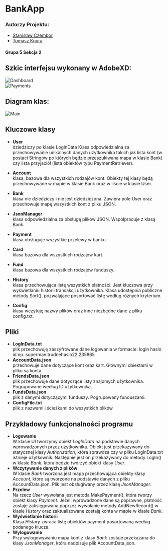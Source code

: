 # BankApp
### Autorzy Projektu: </br>
* [Stanisław Czembor](https://github.com/sczembor)</br>
* [Tomasz Knura](https://github.com/tknura)</br>
#### Grupa 5 Sekcja 2</br>

## Szkic interfejsu wykonany w AdobeXD:
![Dashboard](https://user-images.githubusercontent.com/43812114/76738858-ad9b0200-676b-11ea-957c-ae48f08547ef.png) </br>
![Payments](https://user-images.githubusercontent.com/43812114/76738878-b55aa680-676b-11ea-8232-6dcd5c1fe019.png)</br>

## Diagram klas:
![Main](https://user-images.githubusercontent.com/43812114/76738993-e4711800-676b-11ea-8c51-cc78d090ceda.jpg)</br>

## Kluczowe klasy
* **User** </br>
dziedziczy po klasie LogInData
Klasa odpowiedzialna za przechowywanie unikalnych danych użytkownika takich jak lista kont (w postaci Stringow po których będzie przeszukiwana mapa w klasie Bank) czy lista przyjaciół (lista obiektów typu PaymentRetriever).

* **Account** </br>
klasa, bazowa dla wszystkich rodzajów kont. Obiekty tej klasy będą przechowywane w mapie w klasie Bank oraz w liście w klasie User. 

* **Bank** </br>
klasa nie dziedziczy i nie jest dziedziczona. Zawiera pole User oraz przechowuje mapę wszystkich kont z pliku JSON. 

* **JsonManager** </br>
	klasa odpowiedzialna za obsługę plików JSON. Współpracuje z klasą Bank.

* **Payment** </br>
klasa obsługuje wszystkie przelewy w banku.

* **Card** </br>
klasa bazowa dla wszystkich rodzajów kart.

* **Fund** </br>
klasa bazowa dla wszystkich rodzajów funduszy.

* **History** </br>
klasa przechowująca listę wszystkich płatności. Jest kluczowa przy wyświetlaniu historii transakcji użytkownika. Klasa udostępnia publiczne metody Sort(), pozwalające posortować listę według różnych kryterium.

* **Config** </br>
klasa wczytuję nazwy plików oraz inne niezbędne dane z pliku config.txt.

## Pliki
* **LogInData.txt** </br>
plik przechowuję zaszyfrowane dane logowania w formacie: login haslo id np. superman trudnehaslo22 235865
* **AccountData.json** </br>
przechowuje dane dotyczące kont oraz kart. Głównymi obiektami w pliku są konta. 
* **FriendsData.json** </br>
plik przechowuje dane dotyczące listy znajomych użytkownika. Pogrupowane według ID użytkownika.
* **FundsData.json** </br>
plik z danymi dotyczącymi funduszy. Pogrupowany funduszami.
* **ConfigFile.txt** </br>
plik z nazwami i ścieżkami do wszystkich plików.

## Przykładowy funkcjonalności programu
* **Logowanie** </br>
W klasie UI tworzymy obiekt *LogInData* na podstawie danych wprowadzonych przez użytkownika. Obiekt jest przekazywany do statycznej klasy *Authorization*, która sprawdza czy w pliku LogInData.txt istnieje użytkownik. Następnie jest on przekazywany do metody LogIn() w klasie *Bank*, która będzie tworzyć obiekt klasy *User*. </br>
* **Wczytywanie danych z plików** </br>
W klasie *Bank* tworzona jest mapa przechowująca obiekty klasy *Account*, które są tworzone na podstawie danych z pliku AccountData.json. Plik jest obsługiwany przez klasę *JsonManager*.  </br>
* **Przelew** </br>
Na rzecz *User* wywołana jest metoda MakePayment(), która tworzy obiekt klasy *Payment*. Jeżeli wprowadzone dane są poprawne, płatność zostaje zaksięgowana poprzez wywołanie metody AddNewRecord() w klasie *History* oraz zaktualizowane zostają konta w mapie w klasie *Bank*. </br>
* **Wyświetlanie historii** </br>
Klasa *History* zwraca listę obiektów payment posortowaną według podanego klucza. </br>
* **Wylogowanie** </br>
Przy wylogowywaniu mapa kont z klasy *Bank* zostaje przekazana do klasy *JsonManager*, która nadpisuje plik AccountData.json. </br>
